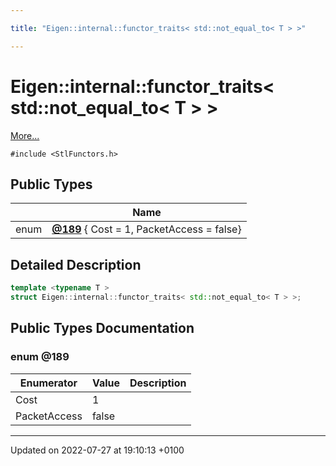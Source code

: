 ```yaml
---

title: "Eigen::internal::functor_traits< std::not_equal_to< T > >"

---
```


# Eigen::internal::functor_traits< std::not_equal_to< T > >



 [More...](#detailed-description)


`#include <StlFunctors.h>`

## Public Types

|                | Name           |
| -------------- | -------------- |
| enum| **[@189](http://example.org/classes/structeigen_1_1internal_1_1functor__traits_3_01std_1_1not__equal__to_3_01t_01_4_01_4/#enum-@189)** { Cost = 1, PacketAccess = false} |

## Detailed Description

```cpp
template <typename T >
struct Eigen::internal::functor_traits< std::not_equal_to< T > >;
```

## Public Types Documentation

### enum @189

| Enumerator | Value | Description |
| ---------- | ----- | ----------- |
| Cost | 1|   |
| PacketAccess | false|   |




-------------------------------

Updated on 2022-07-27 at 19:10:13 +0100